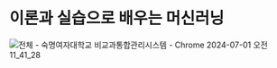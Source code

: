 # 이론과 실습으로 배우는 머신러닝

![전체 - 숙명여자대학교 비교과통합관리시스템 - Chrome 2024-07-01 오전 11_41_28](https://github.com/JihoonCh/ML-and-DL/assets/133952150/f1fd2cd9-0405-4eeb-8787-bae90dff01a1)
